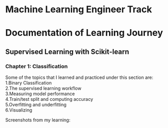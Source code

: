 
# Machine Learning Engineer Track



# Documentation of Learning Journey
## Supervised Learning with Scikit-learn

### Chapter 1: Classification
Some of the topics that I learned and practiced under this section are:
1.Binary Classification  
2.The supervised learning workflow  
3.Measuring model performance  
4.Train/test split and computing accuracy  
5.Overfitting and underfitting  
6.Visualizing  

Screenshots from my learning:  
